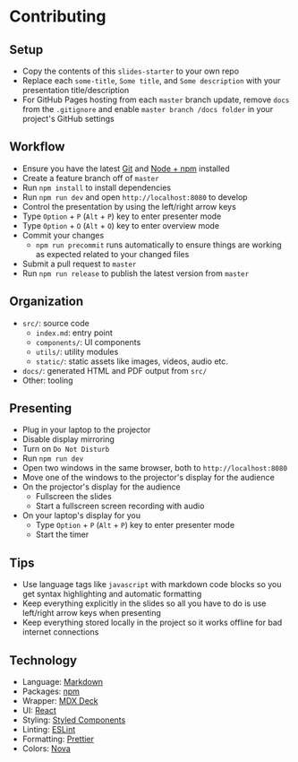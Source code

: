 # Contributing

## Setup

- Copy the contents of this `slides-starter` to your own repo
- Replace each `some-title`, `Some title`, and `Some description` with your presentation title/description
- For GitHub Pages hosting from each `master` branch update, remove `docs` from the `.gitignore` and enable `master branch /docs folder` in your project's GitHub settings

## Workflow

- Ensure you have the latest [Git](https://git-scm.com/) and [Node + npm](https://nodejs.org) installed
- Create a feature branch off of `master`
- Run `npm install` to install dependencies
- Run `npm run dev` and open `http://localhost:8080` to develop
- Control the presentation by using the left/right arrow keys
- Type `Option` + `P` (`Alt` + `P`) key to enter presenter mode
- Type `Option` + `O` (`Alt` + `O`) key to enter overview mode
- Commit your changes
  - `npm run precommit` runs automatically to ensure things are working as expected related to your changed files
- Submit a pull request to `master`
- Run `npm run release` to publish the latest version from `master`

## Organization

- `src/`: source code
  - `index.md`: entry point
  - `components/`: UI components
  - `utils/`: utility modules
  - `static/`: static assets like images, videos, audio etc.
- `docs/`: generated HTML and PDF output from `src/`
- Other: tooling

## Presenting

- Plug in your laptop to the projector
- Disable display mirroring
- Turn on `Do Not Disturb`
- Run `npm run dev`
- Open two windows in the same browser, both to `http://localhost:8080`
- Move one of the windows to the projector's display for the audience
- On the projector's display for the audience
  - Fullscreen the slides
  - Start a fullscreen screen recording with audio
- On your laptop's display for you
  - Type `Option` + `P` (`Alt` + `P`) key to enter presenter mode
  - Start the timer

## Tips

- Use language tags like `javascript` with markdown code blocks so you get syntax highlighting and automatic formatting
- Keep everything explicitly in the slides so all you have to do is use left/right arrow keys when presenting
- Keep everything stored locally in the project so it works offline for bad internet connections

## Technology

- Language: [Markdown](https://guides.github.com/features/mastering-markdown)
- Packages: [npm](https://www.npmjs.com)
- Wrapper: [MDX Deck](https://github.com/jxnblk/mdx-deck)
- UI: [React](https://reactjs.org)
- Styling: [Styled Components](https://www.styled-components.com)
- Linting: [ESLint](https://eslint.org)
- Formatting: [Prettier](https://prettier.io)
- Colors: [Nova](https://trevordmiller.com/projects/nova)

